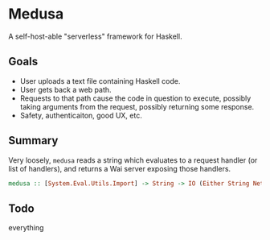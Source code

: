 # Medusa
A self-host-able "serverless" framework for Haskell.

## Goals
- User uploads a text file containing Haskell code.
- User gets back a web path.
- Requests to that path cause the code in question to execute, possibly taking arguments from the request, possibly returning some response.
- Safety, authenticaiton, good UX, etc. 

## Summary

Very loosely, `medusa` reads a string which evaluates to a request handler (or list of handlers), and returns a Wai server exposing those handlers.
```haskell
medusa :: [System.Eval.Utils.Import] -> String -> IO (Either String Network.Wai.Application)
```

## Todo
everything
